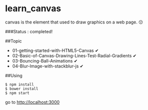 # learn_canvas
canvas is the element that used to draw graphics on a web page. 😗

###Status : completed!

##Topic

  * 01-getting-started-with-HTML5-Canvas ✔︎
  * 02-Basic-of-Canvas-Drawing-Lines-Test-Radial-Gradients ✔︎
  * 03-Bouncing-Ball-Animations ✔︎
  * 04-Blur-Image-with-stackblur-js ✔︎

##Using
~~~
$ npm install
$ bower install
$ npm start
~~~
go to [http://localhost:3000](#)
